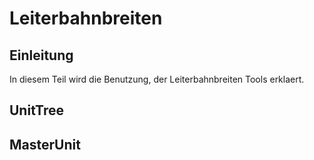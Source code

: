 # Leiterbahnbreiten

## Einleitung

In diesem Teil wird die Benutzung, der Leiterbahnbreiten Tools erklaert.

## UnitTree

## MasterUnit